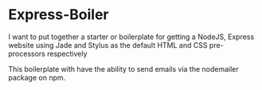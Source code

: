 # Express-Boiler

I want to put together a starter or boilerplate for getting a
NodeJS, Express website using Jade and Stylus as the default
HTML and CSS pre-processors respectively

This boilerplate with have the ability to send emails via the
nodemailer package on npm.
